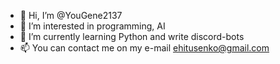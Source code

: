 - 👋 Hi, I’m @YouGene2137
- 👀 I’m interested in programming, AI
- 🌱 I’m currently learning Python and write discord-bots
- 📫 You can contact me on my e-mail ehitusenko@gmail.com


<!---
YouGene2137/YouGene2137 is a ✨ special ✨ repository because its `README.md` (this file) appears on your GitHub profile.
You can click the Preview link to take a look at your changes.
--->
